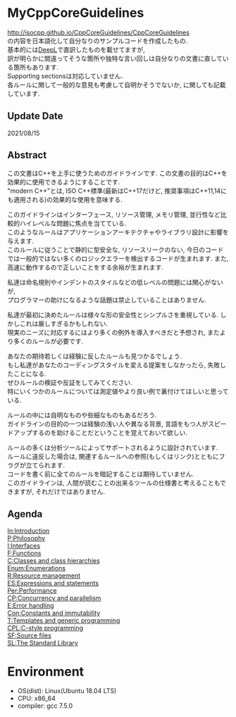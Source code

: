 # MyCppCoreGuidelines
http://isocpp.github.io/CppCoreGuidelines/CppCoreGuidelines  
の内容を日本語化して自分なりのサンプルコードを作成したもの.  
基本的には[DeepL](https://www.deepl.com/translator)で直訳したものを載せてますが,  
訳が明らかに間違ってそうな箇所や独特な言い回しは自分なりの文書に直している箇所もあります.  
Supporting sectionsは対応していません.  
各ルールに関して一般的な意見も考慮して自明かそうでないか, に関しても記載しています.  

## Update Date
2021/08/15

## Abstract
この文書はC++を上手に使うためのガイドラインです. この文書の目的はC++を効果的に使用できるようにすることです.  
"modern C++"とは, ISO C++標準(最新はC++17だけど, 推奨事項はC++11,14にも適用される)の効果的な使用を意味する.  

このガイドラインはインターフェース, リソース管理, メモリ管理, 並行性など比較的ハイレベルな問題に焦点を当てている.  
このようなルールはアプリケーションアーキテクチャやライブラリ設計に影響を与えます.  
このルールに従うことで静的に型安全な, リソースリークのない, 今日のコードでは一般的ではない多くのロジックエラーを検出するコードが生まれます. また, 高速に動作するので正しいことをする余裕が生まれます.  

私達は命名規則やインデントのスタイルなどの低レベルの問題には関心がないが,  
プログラマーの助けになるような話題は禁止していることはありません.  

私達が最初に決めたルールは様々な形の安全性とシンプルさを重視している. しかしこれは厳しすぎるかもしれない.  
現実のニーズに対応するにはより多くの例外を導入すべきだと予想され, またより多くのルールが必要です.  

あなたの期待若しくは経験に反したルールも見つかるでしょう.  
もし私達があなたのコーディングスタイルを変える提案をしなかったら, 失敗したことになる.  
ぜひルールの検証や反証をしてみてください.  
特にいくつかのルールについては測定値やより良い例で裏付けてほしいと思っている.  

ルールの中には自明なものや些細なものもあるだろう.  
ガイドラインの目的の一つは経験の浅い人や異なる背景, 言語をもつ人がスピードアップするのを助けることだということを覚えておいて欲しい.  

ルールの多くは分析ツールによってサポートされるように設計されています.  
ルールに違反した場合は, 関連するルールへの参照(もしくはリンク)とともにフラグが立てられます.  
コードを書く前に全てのルールを暗記することは期待していません.  
このガイドラインは, 人間が読むことの出来るツールの仕様書と考えることもできますが, それだけではありません.   

## Agenda
[In:Introduction](./01_Introduction/README.md)  
[P:Philosophy](./02_Philosophy/README.md)  
[I:Interfaces](./03_Interfaces/README.md)  
[F:Functions](./04_Functions/README.md)  
[C:Classes and class hierarchies](./05_ClassesAndClassHierarchies/README.md)  
[Enum:Enumerations](./06_Enumerations/README.md)  
[R:Resource management](./07_ResourceManagement/README.md)  
[ES:Expressions and statements](./08_ExpressionsAndStatements/README.md)  
[Per:Performance](./09_Performance/README.md)  
[CP:Concurrency and parallelism](./10_ConcurrencyAndParallelism/README.md)  
[E:Error handling](./11_ErrorHandling/README.md)  
[Con:Constants and immutability](./12_ConstantsAndImmutability/README.md)  
[T:Templates and generic programming](./13_TemplatesAndGenericProgramming/README.md)  
[CPL:C-style programming](./14_CstyleProgramming/README.md)  
[SF:Source files](./15_SourceFiles/README.md)  
[SL:The Standard Library](./16_TheStandardLibrary/README.md)  

# Environment
- OS(dist): Linux(Ubuntu 18.04 LTS)
- CPU: x86_64
- compiler: gcc 7.5.0

